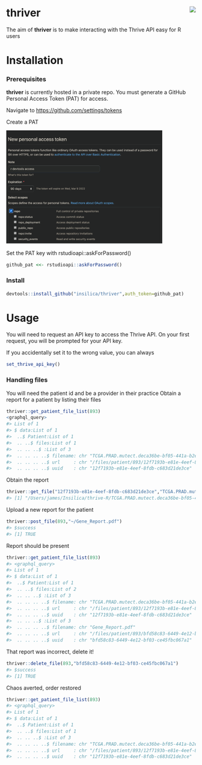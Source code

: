 # thriver <img src="man/figures/logo.png" align="right" height = 150/>

The aim of **thriver** is to make interacting with the Thrive API easy for R users

# Installation

### Prerequisites

**thriver** is currently hosted in a private repo. You must generate a 
GitHub Personal Access Token (PAT) for access.

Navigate to
https://github.com/settings/tokens

Create a PAT

<img src="man/figures/new_personal_access_token.png" height=300/>

Set the PAT key with rstudioapi::askForPassword()
```r
github_pat <<- rstudioapi::askForPassword()
```

### Install

```r
devtools::install_github("insilica/thriver",auth_token=github_pat)
```

# Usage

You will need to request an API key to access the Thrive API. 
On your first request, you will be prompted for your API key.

If you accidentally set it to the wrong value, you can always
```r
set_thrive_api_key()
```

### Handling files

You will need the patient id and be a provider in their practice
Obtain a report for a patient by listing their files

```r
thriver::get_patient_file_list(893)
<graphql_query>
#> List of 1
#> $ data:List of 1
#>  ..$ Patient:List of 1
#>  .. ..$ files:List of 1
#>  .. .. ..$ :List of 3
#>  .. .. .. ..$ filename: chr "TCGA.PRAD.mutect.deca36be-bf05-441a-b2e4-394228f23fbe.DR-10.0.somatic.case_id.75a7afb5-66d5-47e3-8a8a-3e3a1e749a96.maf"
#>  .. .. .. ..$ url     : chr "/files/patient/893/12f7193b-e81e-4eef-8fdb-c683d21de3ce"
#>  .. .. .. ..$ uuid    : chr "12f7193b-e81e-4eef-8fdb-c683d21de3ce"
```  

Obtain the report
```r
thriver::get_file("12f7193b-e81e-4eef-8fdb-c683d21de3ce","TCGA.PRAD.mutect.deca36be-bf05-441a-b2e4-394228f23fbe.DR-10.0.somatic.case_id.75a7afb5-66d5-47e3-8a8a-3e3a1e749a96.maf")
#> [1] "/Users/james/Insilica/thrive-R/TCGA.PRAD.mutect.deca36be-bf05-441a-b2e4-394228f23fbe.DR-10.0.somatic.case_id.75a7afb5-66d5-47e3-8a8a-3e3a1e749a96.maf"
```

Upload a new report for the patient
```r
thriver::post_file(893,"~/Gene_Report.pdf")
#> $success
#> [1] TRUE
```

Report should be present
```r
thriver::get_patient_file_list(893)
#> <graphql_query>
#> List of 1
#> $ data:List of 1
#>  ..$ Patient:List of 1
#>  .. ..$ files:List of 2
#>  .. .. ..$ :List of 3
#>  .. .. .. ..$ filename: chr "TCGA.PRAD.mutect.deca36be-bf05-441a-b2e4-394228f23fbe.DR-10.0.somatic.case_id.75a7afb5-66d5-47e3-8a8a-3e3a1e749a96.maf"
#>  .. .. .. ..$ url     : chr "/files/patient/893/12f7193b-e81e-4eef-8fdb-c683d21de3ce"
#>  .. .. .. ..$ uuid    : chr "12f7193b-e81e-4eef-8fdb-c683d21de3ce"
#>  .. .. ..$ :List of 3
#>  .. .. .. ..$ filename: chr "Gene_Report.pdf"
#>  .. .. .. ..$ url     : chr "/files/patient/893/bfd58c83-6449-4e12-bf03-ce45fbc067a1"
#>  .. .. .. ..$ uuid    : chr "bfd58c83-6449-4e12-bf03-ce45fbc067a1"
```

That report was incorrect, delete it!
```r
thriver::delete_file(893,"bfd58c83-6449-4e12-bf03-ce45fbc067a1")
#> $success
#> [1] TRUE
```

Chaos averted, order restored
```r
thriver::get_patient_file_list(893)
#> <graphql_query>
#> List of 1
#> $ data:List of 1
#>  ..$ Patient:List of 1
#>  .. ..$ files:List of 1
#>  .. .. ..$ :List of 3
#>  .. .. .. ..$ filename: chr "TCGA.PRAD.mutect.deca36be-bf05-441a-b2e4-394228f23fbe.DR-10.0.somatic.case_id.75a7afb5-66d5-47e3-8a8a-3e3a1e749a96.maf"
#>  .. .. .. ..$ url     : chr "/files/patient/893/12f7193b-e81e-4eef-8fdb-c683d21de3ce"
#>  .. .. .. ..$ uuid    : chr "12f7193b-e81e-4eef-8fdb-c683d21de3ce"
```








